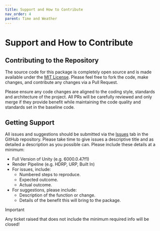 ```yaml
---
title: Support and How to Contribute
nav_order: 4
parent: Time and Weather
---
```


# Support and How to Contribute

## Contributing to the Repository

The source code for this package is completely open source and is made available under the [MIT License](https://raw.githubusercontent.com/mroshaw/daftapple-core/refs/heads/main/LICENSE). Please feel free to fork the code, make changes, and contribute any changes via a Pull Request.

Please ensure any code changes are aligned to the coding style, standards and architecture of the project. All PRs will be carefully reviewed and only merge if they provide benefit while maintaining the code quality and standards set in the baseline code.

## Getting Support

All issues and suggestions should be submitted via the [Issues](https://github.com/mroshaw/hdrp-time-and-weather/issues) tab in the GitHub repository. Please take time to give issues a descriptive title and as detailed a description as you possible can. Please include these details at a minimum:

- Full Version of Unity (e.g. 6000.0.47f1)
- Render Pipeline (e.g. HDRP, URP, Built In)
- For issues, include:
  - Numbered steps to reproduce.
  - Expected outcome.
  - Actual outcome.
- For suggestions, please include:
  - Description of the function or change.
  - Details of the benefit this will bring to the package.

> [!IMPORTANT]
>
> Any ticket raised that does not include the minimum required info will be closed!